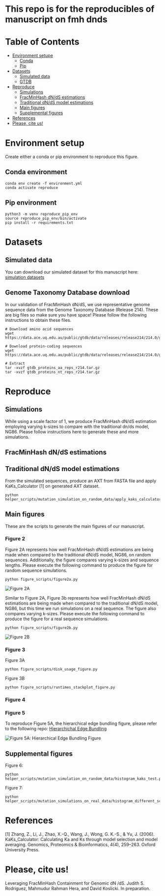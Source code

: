 # This repo is for the reproducibles of manuscript on fmh dnds

# Table of Contents

- [Environment setupe](#Environment-Setup)
    - [Conda](#Conda-environment)
    - [Pip](#Pip-environment)
- [Datasets](#Datasets)
    - [Simulated data](#simulated-data)
    - [GTDB](#GTDB)
- [Reproduce](#Reproduce)
    - [Simulations](#Simulations) 
    - [FracMinHash dN/dS estimations](#fracminhash-dnds-estimations)
    - [Traditional dN/dS model estimations](#traditional-dnds-models)
    - [Main figures](#main-figures)
    - [Supplemental figures](#supplemental-figures)
- [References](#references)
- [Please, cite us!](#please-cite-us)

# Environment setup

Create either a conda or pip environment to reproduce this figure.

## Conda environment

```
conda env create -f environment.yml
conda activate reproduce
```

## Pip environment

```
python3 -m venv reproduce_pip_env
source reproduce_pip_env/bin/activate
pip install -r requirements.txt
```

# Datasets 

## Simulated data

You can download our simulated dataset for this manuscript here: [simulation datasets](https://github.com/KoslickiLab/dnds_using_fmh_reproducibles/blob/main/helper_scripts/simulate/README.md)

## Genome Taxonomy Database download 

In our validation of FracMinHash dN/dS, we use representative genome sequence data from the Genome Taxonomy Database (Release 214). These are big files so make sure you have space! Please follow the following instructions to obtain these files.

```
# Download amino acid sequences
wget https://data.ace.uq.edu.au/public/gtdb/data/releases/release214/214.0/genomic_files_reps/gtdb_proteins_aa_reps_r214.tar.gz

# Download protein-coding sequences
wget https://data.ace.uq.edu.au/public/gtdb/data/releases/release214/214.0/genomic_files_reps/gtdb_proteins_nt_reps_r214.tar.gz

# Extract
tar -xvzf gtdb_proteins_aa_reps_r214.tar.gz
tar -xvzf gtdb_proteins_nt_reps_r214.tar.gz
```

<!-- ### Random

To generate random sequence simulations please refer to:


#### Negative

#### Positive

### Real (LAMA3)

#### Negative

#### Positive

## Real dataset (GTDB)
-->

# Reproduce 

## Simulations

While using a scale factor of 1, we produce FracMinHash dN/dS estimation employing varying k-sizes to compare with the traditional dn/ds model, NG86. Please follow instructions here to generate these and more simulations.

## FracMinHash dN/dS estimations



## Traditional dN/dS model estimations

From the simulated sequences, produce an AXT from FASTA file and apply KaKs_Calculator [1] on generated AXT dataset.

```
python helper_scripts/mutation_simulation_on_random_data/apply_kaks_calculator_on_random_sequence.py
```

## Main figures

These are the scripts to generate the main figures of our manuscript.

### Figure 2

Figure 2A represents how well FracMinHash dN/dS estimations are being made when compared to the traditional dN/dS model, NG86, on random sequences. Additionally, the figure compares varying k-sizes and sequence lengths. Please execute the following command to produce the figure for random sequence simulations.

```
python figure_scripts/figure2a.py
```

![Figure 2A](manuscript_figures/figure2a.png)

Similar to Figure 2A, Figure 3b represents how well FracMinHash dN/dS estimations are being made when compared to the traditional dN/dS model, NG86, but this time we run simulations on a real sequence. The figure also compares varying k-sizes. Please execute the following command to produce the figure for a real sequence simulations.

```
python figure_scripts/figure2b.py
```

![Figure 2B](manuscript_figures/figure2b.png)

### Figure 3

Figure 3A

    python figure_scripts/disk_usage_figure.py

Figure 3B

    python figure_scripts/runtimes_stackplot_figure.py

### Figure 4

### Figure 5

To reproduce Figure 5A, the hierarchical edge bundling figure, please refer to the following repo: [Hierarchichal Edge Bundling](https://github.com/KoslickiLab/DnDs-visualization)

![Figure 5A: Hierarchical Edge Bundling Figure](https://github.com/KoslickiLab/DnDs-visualization/blob/main/figures/output_species.png?raw=true)


## Supplemental figures

Figure 6:

    python helper_scripts/mutation_simulation_on_random_data/histogram_kaks_test.py

Figure 7:

    python helper_scripts/mutation_simulations_on_real_data/histogram_different_scales_ecoli.py

# References

[1] Zhang, Z., Li, J., Zhao, X.-Q., Wang, J., Wong, G. K.-S., & Yu, J. (2006). KaKs_Calculator: Calculating Ka and Ks through model selection and model averaging. Genomics, Proteomics & Bioinformatics, 4(4), 259–263. Oxford University Press.

# Please, cite us!

Leveraging FracMinHash Containment for Genomic dN /dS. Judith S. Rodriguez, Mahmudur Rahman Hera, and David Koslicki. In preparation.